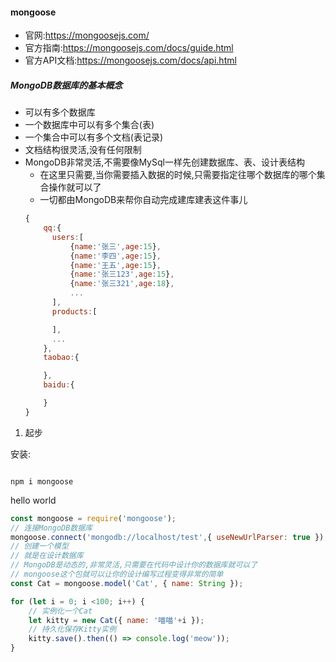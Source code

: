 #### mongoose

- 官网:https://mongoosejs.com/
- 官方指南:https://mongoosejs.com/docs/guide.html
- 官方API文档:https://mongoosejs.com/docs/api.html
##### MongoDB数据库的基本概念
- 可以有多个数据库
- 一个数据库中可以有多个集合(表)
- 一个集合中可以有多个文档(表记录)
- 文档结构很灵活,没有任何限制
- MongoDB非常灵活,不需要像MySql一样先创建数据库、表、设计表结构
    - 在这里只需要,当你需要插入数据的时候,只需要指定往哪个数据库的哪个集合操作就可以了
    - 一切都由MongoDB来帮你自动完成建库建表这件事儿
  ```javascript
  {
      qq:{
        users:[
            {name:'张三',age:15},
            {name:'李四',age:15},
            {name:'王五',age:15},
            {name:'张三123',age:15},
            {name:'张三321',age:18},
            ...
        ],
        products:[

        ],
        ...
      },
      taobao:{

      },
      baidu:{

      }
  }
  ```

1. 起步

安装:
```shell

npm i mongoose
```
hello world
```javascript
const mongoose = require('mongoose');
// 连接MongoDB数据库
mongoose.connect('mongodb://localhost/test',{ useNewUrlParser: true });
// 创建一个模型
// 就是在设计数据库
// MongoDB是动态的,非常灵活,只需要在代码中设计你的数据库就可以了
// mongoose这个包就可以让你的设计编写过程变得非常的简单
const Cat = mongoose.model('Cat', { name: String });

for (let i = 0; i <100; i++) {
    // 实例化一个Cat
    let kitty = new Cat({ name: '喵喵'+i });
    // 持久化保存Kitty实例
    kitty.save().then(() => console.log('meow'));
}
```